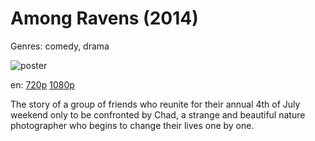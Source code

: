 # Among Ravens (2014)

Genres: comedy, drama

![poster](http://image.tmdb.org/t/p/w500/6v976yjTa3Ppb2XjE8gzBBYJqax.jpg)

en:
  [720p](magnet:?xt=urn:btih:7E608592CBF7357D8A948E7194BE513E5A2A9FCB&tr=udp://glotorrents.pw:6969/announce&tr=udp://tracker.opentrackr.org:1337/announce&tr=udp://torrent.gresille.org:80/announce&tr=udp://tracker.openbittorrent.com:80&tr=udp://tracker.coppersurfer.tk:6969&tr=udp://tracker.leechers-paradise.org:6969&tr=udp://p4p.arenabg.ch:1337&tr=udp://tracker.internetwarriors.net:1337)
  [1080p](magnet:?xt=urn:btih:4A0C5D2C9EE13EAFA490BB18EC2F33E085F8931C&tr=udp://glotorrents.pw:6969/announce&tr=udp://tracker.opentrackr.org:1337/announce&tr=udp://torrent.gresille.org:80/announce&tr=udp://tracker.openbittorrent.com:80&tr=udp://tracker.coppersurfer.tk:6969&tr=udp://tracker.leechers-paradise.org:6969&tr=udp://p4p.arenabg.ch:1337&tr=udp://tracker.internetwarriors.net:1337)
  


The story of a group of friends who reunite for their annual 4th of July weekend only to be confronted by Chad, a strange and beautiful nature photographer who begins to change their lives one by one.